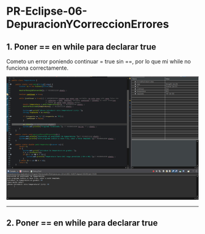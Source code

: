 # PR-Eclipse-06-DepuracionYCorreccionErrores

## 1. Poner == en while para declarar true
Cometo un error poniendo continuar = true sin ==, por lo que mi while no funciona correctamente.  

![while](capturas/error1Depuracion.png)

---

## 2. Poner == en while para declarar true
